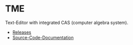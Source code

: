 # TME
Text-Editor with integrated CAS (computer algebra system).

- [Releases](https://github.com/nfbyfm/TME/releases)
- [Source-Code-Documentation](https://nfbyfm.github.io/TME/)

